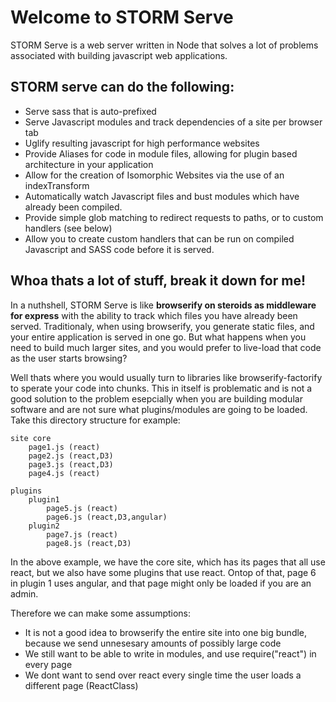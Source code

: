 # Welcome to STORM Serve

STORM Serve is a web server written in Node that solves a lot of problems associated
with building javascript web applications.

## STORM serve can do the following:

* Serve sass that is auto-prefixed
* Serve Javascript modules and track dependencies of a site per browser tab
* Uglify resulting javascript for high performance websites
* Provide Aliases for code in module files, allowing for plugin based architecture in your application
* Allow for the creation of Isomorphic Websites via the use of an indexTransform
* Automatically watch Javascript files and bust modules which have already been compiled.
* Provide simple glob matching to redirect requests to paths, or to custom handlers (see below)
* Allow you to create custom handlers that can be run on compiled Javascript and SASS code before it is served.

## Whoa thats a lot of stuff, break it down for me!

In a nuthshell, STORM Serve is like __browserify on steroids as middleware for express__ with the ability to track which files you have already been served.
Traditionaly, when using browserify, you generate static files, and your entire application is served in one go. But what happens
when you need to build much larger sites, and you would prefer to live-load that code as the user starts browsing?

Well thats where you would usually turn to libraries like browserify-factorify to sperate your code into chunks. This in itself is problematic
and is not a good solution to the problem esepcially when you are building modular software and are not sure what plugins/modules are going to be loaded.
Take this directory structure for example:

```
site core
	page1.js (react)
	page2.js (react,D3)
	page3.js (react,D3)
	page4.js (react)

plugins
	plugin1
		page5.js (react)
		page6.js (react,D3,angular)
	plugin2
		page7.js (react)
		page8.js (react,D3)
```

In the above example, we have the core site, which has its pages that all use react, but we also have some plugins that use react.
Ontop of that, page 6 in plugin 1 uses angular, and that page might only be loaded if you are an admin.

Therefore we can make some assumptions:

* It is not a good idea to browserify the entire site into one big bundle, because we send unnesesary amounts of possibly large code
* We still want to be able to write in modules, and use require("react") in every page
* We dont want to send over react every single time the user loads a different page (ReactClass) 